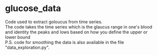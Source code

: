 # glucose_data
Code used to extract goloucus from time series. <br>
The code takes the time series which is the glaucus range in one's blood and identity the peaks and lows based on how you define the upper or lower bound <br>
P.S. code for smoothing the data is also available in the file "data_exploration.py".
